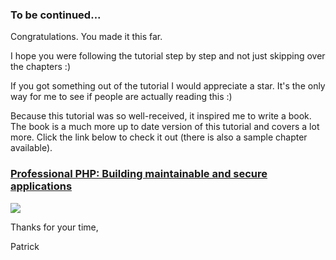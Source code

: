 ### To be continued...

Congratulations. You made it this far.

I hope you were following the tutorial step by step and not just skipping over the chapters :)

If you got something out of the tutorial I would appreciate a star. It's the only way for me to see if people are actually reading this :)

Because this tutorial was so well-received, it inspired me to write a book. The book is a much more up to date version of this tutorial and covers a lot more. Click the link below to check it out (there is also a sample chapter available).

### [Professional PHP: Building maintainable and secure applications](http://patricklouys.com/professional-php/)

![](http://patricklouys.com/img/professional-php-thumb.png)

Thanks for your time,

Patrick
